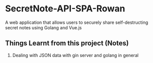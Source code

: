 # SecretNote-API-SPA-Rowan
A web application that allows users to securely share self-destructing secret notes using Golang and Vue.js

## Things Learnt from this project (Notes)

1. Dealing with JSON data with gin server and golang in general

